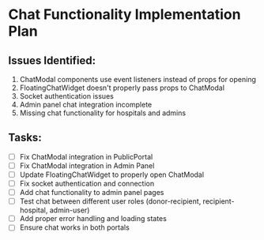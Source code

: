 # Chat Functionality Implementation Plan

## Issues Identified:
1. ChatModal components use event listeners instead of props for opening
2. FloatingChatWidget doesn't properly pass props to ChatModal
3. Socket authentication issues
4. Admin panel chat integration incomplete
5. Missing chat functionality for hospitals and admins

## Tasks:
- [ ] Fix ChatModal integration in PublicPortal
- [ ] Fix ChatModal integration in Admin Panel
- [ ] Update FloatingChatWidget to properly open ChatModal
- [ ] Fix socket authentication and connection
- [ ] Add chat functionality to admin panel pages
- [ ] Test chat between different user roles (donor-recipient, recipient-hospital, admin-user)
- [ ] Add proper error handling and loading states
- [ ] Ensure chat works in both portals
